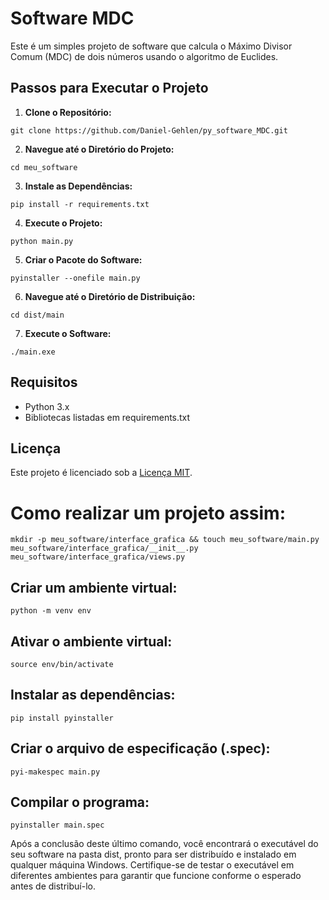 # Software MDC

Este é um simples projeto de software que calcula o Máximo Divisor Comum (MDC) de dois números usando o algoritmo de Euclides.

## Passos para Executar o Projeto

1. **Clone o Repositório:**

```
git clone https://github.com/Daniel-Gehlen/py_software_MDC.git
```

2. **Navegue até o Diretório do Projeto:**

```
cd meu_software
```

3. **Instale as Dependências:**

```
pip install -r requirements.txt
```

4. **Execute o Projeto:**

```
python main.py
```

5. **Criar o Pacote do Software:**

```
pyinstaller --onefile main.py
```

6. **Navegue até o Diretório de Distribuição:**

```
cd dist/main
```

7. **Execute o Software:**

```
./main.exe
```

## Requisitos

- Python 3.x
- Bibliotecas listadas em requirements.txt

## Licença

Este projeto é licenciado sob a [Licença MIT](LICENSE).


# Como realizar um projeto assim:

```
mkdir -p meu_software/interface_grafica && touch meu_software/main.py meu_software/interface_grafica/__init__.py meu_software/interface_grafica/views.py
```

## Criar um ambiente virtual:

```
python -m venv env
```

## Ativar o ambiente virtual:

```
source env/bin/activate
```

## Instalar as dependências:

```
pip install pyinstaller
```

## Criar o arquivo de especificação (.spec):

```
pyi-makespec main.py
```

## Compilar o programa:

```
pyinstaller main.spec
```

Após a conclusão deste último comando, você encontrará o executável do seu software na pasta dist, pronto para ser distribuído e instalado em qualquer máquina Windows. Certifique-se de testar o executável em diferentes ambientes para garantir que funcione conforme o esperado antes de distribuí-lo.
